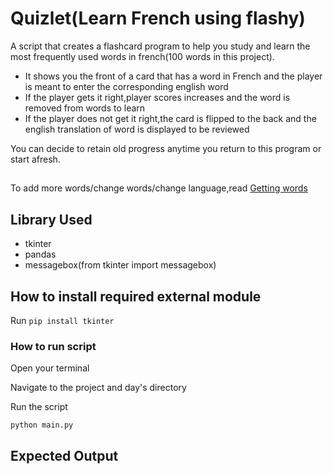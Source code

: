 # Quizlet(Learn French using flashy)
 A script that creates a flashcard program to help you study and learn the most frequently used words in french(100 words in this project).
 - It shows you the front of a card that has a word in French and the player is meant  to enter the corresponding english word
 - If the player gets it right,player scores increases and the word is removed from words to learn
 - If the player does not get it right,the card is flipped to the back and the english translation of word is displayed to be reviewed

You can decide to retain old progress anytime you return to this program or start afresh.
## 
To add more words/change words/change language,read [Getting words](https://github.com/ima-eky/100-days-of-code-course/blob/main/day-31/getting_more_words)
## Library Used
- tkinter
- pandas
- messagebox(from tkinter import messagebox)
## How to install required external module
Run `pip install tkinter`


### How to run script

Open your terminal

Navigate to the project and day's directory

Run the script

`python main.py`
## Expected Output

